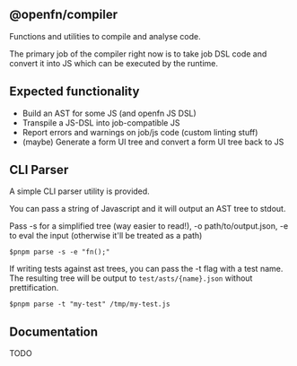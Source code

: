 ## @openfn/compiler

Functions and utilities to compile and analyse code.

The primary job of the compiler right now is to take job DSL code and convert it into JS which can be executed by the runtime.

## Expected functionality

* Build an AST for some JS (and openfn JS DSL)
* Transpile a JS-DSL into job-compatible JS
* Report errors and warnings on job/js code (custom linting stuff)
* (maybe) Generate a form UI tree and convert a form UI tree back to JS

## CLI Parser

A simple CLI parser utility is provided.

You can pass a string of Javascript and it will output an AST tree to stdout. 

Pass -s for a simplified tree (way easier to read!), -o path/to/output.json, -e to eval the input (otherwise it'll be treated as a path)

`$pnpm parse -s -e "fn();"`

If writing tests against ast trees, you can pass the -t flag with a test name. The resulting tree will be output to `test/asts/{name}.json` without prettification.

`$pnpm parse -t "my-test" /tmp/my-test.js`

## Documentation

TODO